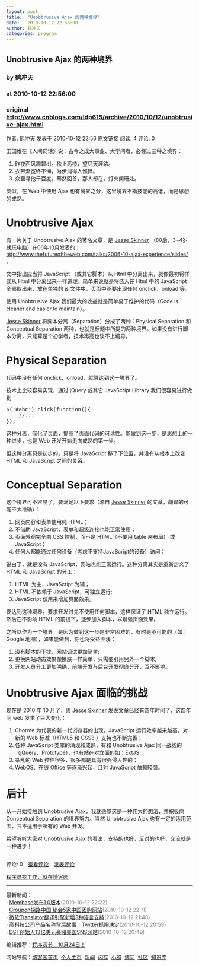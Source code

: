 ```yaml
---
layout: post
title:  "Unobtrusive Ajax 的两种境界"
date:   2010-10-12 22:56:00
author: 鹤冲天
categories: program
---
```


## Unobtrusive Ajax 的两种境界
### by 鹤冲天
### at 2010-10-12 22:56:00
### original <http://www.cnblogs.com/ldp615/archive/2010/10/12/unobtrusive-ajax.html>

<p><a href="http://www.cnblogs.com/ldp615/"><img src="http://pic.cnblogs.com/face/u80686.jpg" alt="" border="0"></a><br>作者: <a href="http://www.cnblogs.com/ldp615/">鹤冲天</a> 发表于 2010-10-12 22:56 <a href="http://www.cnblogs.com/ldp615/archive/2010/10/12/unobtrusive-ajax.html">原文链接</a> 阅读: 4 评论: 0</p><p>王国维在《人间词话》说：古今之成大事业、大学问者，必经过三种之境界：</p>  <ol>   <li>昨夜西风凋碧树。独上高楼，望尽天涯路。 </li>    <li>衣带渐宽终不悔，为伊消得人憔悴。 </li>    <li>众里寻他千百度，蓦然回首，那人却在，灯火阑珊处。 </li> </ol>  <p>类似，在 Web 中使用 Ajax 也有境界之分，这里境界不指技能的高低，而是思想的成熟。</p>  <h1>Unobtrusive Ajax</h1>  <p>有一片关于 Unobtrusive Ajax 的著名文章，是 <a href="http://www.thefutureoftheweb.com/">Jesse Skinner</a> （80后，3~4岁就玩电脑）在06年10月发表的：<a href="http://www.thefutureoftheweb.com/talks/2006-10-ajax-experience/slides/">http://www.thefutureoftheweb.com/talks/2006-10-ajax-experience/slides/</a> 。</p>  <p>文中指出应当将 JavaScript （或其它脚本）从 Html 中分离出来，就像最初将样式从 Html 中分离出来一样道理。简单来说就是将嵌入在 Html 中的 JavaScript 全部取出来，放在单独的 js 文件中，页面中不要出现任何 onclick、onload 等。</p>  <p>使用 Unobtrusive Ajax 我们最大的收益就是简单易于维护的代码（Code is cleaner and easier to maintain）。</p>  <p><a href="http://www.thefutureoftheweb.com/">Jesse Skinner</a> 将脚本分离（Separation）分成了两种：Physical Separation 和 Conceptual Separation 两种，也就是标题中所提的两种境界。如果没有进行脚本分离，只能算是个初学者，技术再高也谈不上境界。</p>  <h1>Physical Separation</h1>  <p>代码中没有任何 onclick、onload，就算达到这一境界了。</p>  <p>技术上比较容易实现，通过 jQuery 或其它 JavaScript Library 我们很容易进行做到：</p>  <pre>$('#abc').click(function(){
    <span style="color:#008000">//...</span>
});</pre>

<p>这种分离，简化了页面，提高了页面代码的可读性。能做到这一步，是思想上的一种进步，也是 Web 开发开始走向成熟的第一步。</p>

<p>但这种分离只是初步的，只是将 JavaScript 移了下位置，并没有从根本上改变 HTML 和 JavaScript 之间的关系。</p>

<h1>Conceptual Separation</h1>

<p>这个境界可不容易了，要满足以下要求（源自 <a href="http://www.thefutureoftheweb.com/">Jesse Skinner</a> 的文章，翻译的可能不太准确）：</p>

<ol>
  <li>网页内容和表单使用纯 HTML； </li>

  <li>不借助 JavaScript，表单和超级连接也能正常使用； </li>

  <li>页面外观完全由 CSS 控制，而不是 HTML（不要用 table 来布局） 或 JavaScript； </li>

  <li>任何人都能通过任何设备（考虑不支持JavaScript的设备）访问； </li>
</ol>

<p>说白了，就是没有 JavaScript，网站也能正常运行。这种分离其实是重新定义了 HTML 和 JavaScript 的分工：</p>

<ol>
  <li>HTML 为主，JavaScript 为辅；</li>

  <li>HTML 不依赖于 JavaScript，可独立运行; </li>

  <li>JavaScript 仅用来增加页面效果。</li>
</ol>

<p>要达到这种境界，要求开发时先不使用任何脚本，这样保证了 HTML 独立运行。然后在不影响 HTML 的前提下，逐步加入脚本，以增强页面效果。</p>

<p>之所以作为一个境界，是因为做到这一步是非常困难的，有时是不可能的（如：Google 地图），如果能做到，你也将受益匪浅：</p>

<ol>
  <li>没有脚本的干扰，网站调试更加简单; </li>

  <li>更换网站动态效果像换肤一样简单，只需要引用另外一个脚本; </li>

  <li>开发人员分工更加明确，前端开发与后台开发彻底分开，互不影响。 </li>
</ol>

<h1>Unobtrusive Ajax 面临的挑战</h1>

<p>现在是 2010 年 10 月了，离 <a href="http://www.thefutureoftheweb.com/">Jesse Skinner</a> 发表文章已经有四年时间了，这四年间 web 发生了巨大变化：</p>

<ol>
  <li>Chorme 为代表的新一代浏览器的出现，JavaScript 运行效率越来越高，对新的 Web 标准（HTML5 和 CSS3 ）支持也不断完善； </li>

  <li>各种 JavaScript 类库的涌现和成熟，有和 Unobtrusive Ajax 同一战线的（jQuery、Prototype），也有站在对立面的如：ExtJS； </li>

  <li>杂乱的 Web 控件很多，很多都是具有很强侵入性的； </li>

  <li>WebOS、在线 Office 等逐渐兴起，且对 JavaScript 依赖较强。 </li>
</ol>

<h1>后计</h1>

<p>从一开始接触到 Unobtrusive Ajax，我就感觉这是一种伟大的想法，并积极向 Conceptual Separation 的境界努力。当然 Unobtrusive Ajax 也有一定的适用范围，并不适用于所有的 Web 开发。</p>

<p>希望听听大家对 Unobtrusive Ajax 的看法，支持的也好，反对的也好，交流就是一种进步！</p><img src="http://www.cnblogs.com/ldp615/aggbug/1849269.html?type=1" width="1" height="1" alt=""><p>评论: 0　<a href="http://www.cnblogs.com/ldp615/archive/2010/10/12/unobtrusive-ajax.html#pagedcomment">查看评论</a>　<a href="http://www.cnblogs.com/ldp615/archive/2010/10/12/unobtrusive-ajax.html#commentform">发表评论</a></p><p><a href="http://job.cnblogs.com/">程序员找工作，就在博客园</a></p><hr><p>最新新闻：<br>· <a href="http://news.cnblogs.com/n/77067/">Membase发布1.0版本</a><span style="color:gray">(2010-10-12 22:22)</span><br>· <a href="http://news.cnblogs.com/n/77066/">Groupon探路中国 秘会5家中国团购网站</a><span style="color:gray">(2010-10-12 22:11)</span><br>· <a href="http://news.cnblogs.com/n/77065/">微软Translator翻译引擎新增3种语言支持</a><span style="color:gray">(2010-10-12 21:48)</span><br>· <a href="http://news.cnblogs.com/n/77064/">高科技公司产品名称背后故事：Twitter抓阄决定</a><span style="color:gray">(2010-10-12 20:59)</span><br>· <a href="http://news.cnblogs.com/n/77062/">DST创始人13亿美元豪赌美国SNS网站</a><span style="color:gray">(2010-10-12 20:49)</span><br></p><p>编辑推荐：<a href="http://www.cnblogs.com/cmt/archive/2010/10/12/1848613.html">程序员节，10月24日！</a><br></p><p>网站导航：<a href="http://www.cnblogs.com">博客园首页</a>  <a href="http://home.cnblogs.com/">个人主页</a>  <a href="http://news.cnblogs.com">新闻</a>  <a href="http://home.cnblogs.com/ing/">闪存</a>  <a href="http://home.cnblogs.com/group/">小组</a>  <a href="http://space.cnblogs.com/q/">博问</a>  <a href="http://space.cnblogs.com">社区</a>  <a href="http://kb.cnblogs.com">知识库</a></p>